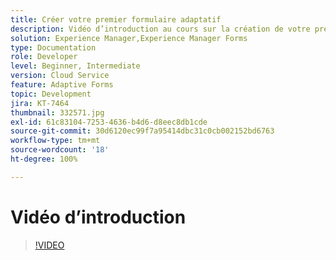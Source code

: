 ```yaml
---
title: Créer votre premier formulaire adaptatif
description: Vidéo d’introduction au cours sur la création de votre premier formulaire adaptatif
solution: Experience Manager,Experience Manager Forms
type: Documentation
role: Developer
level: Beginner, Intermediate
version: Cloud Service
feature: Adaptive Forms
topic: Development
jira: KT-7464
thumbnail: 332571.jpg
exl-id: 61c83104-7253-4636-b4d6-d8eec8db1cde
source-git-commit: 30d6120ec99f7a95414dbc31c0cb002152bd6763
workflow-type: tm+mt
source-wordcount: '18'
ht-degree: 100%

---
```


# Vidéo d’introduction


>[!VIDEO](https://video.tv.adobe.com/v/332571?quality=12&learn=on)
